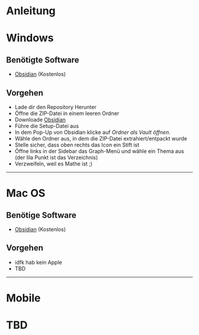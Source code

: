 # Anleitung


# Windows

## Benötigte Software

- [Obsidian](https://obsidian.md/download) (Kostenlos)

## Vorgehen 

- Lade dir den Repository Herunter 
- Öffne die ZIP-Datei in einem leeren Ordner 
- Downloade [Obsidian](https://obsidian.md/download) 
- Führe die Setup-Datei aus
- In dem Pop-Up von Obsidian klicke auf _Ordner als Vault öffnen_.
- Wähle den Ordner aus, in dem die ZIP-Datei extrahiert/entpackt wurde
- Stelle sicher, dass oben rechts das Icon ein Stift ist
- Öffne links in der Sidebar das Graph-Menü und wähle ein Thema aus (der lila Punkt ist das Verzeichnis)
- Verzweifeln, weil es Mathe ist ;)

---
# Mac OS

## Benötige Software

- [Obsidian](https://obsidian.md/download) (Kostenlos)

## Vorgehen

- idfk hab kein Apple 
- TBD

---
# Mobile

# TBD

